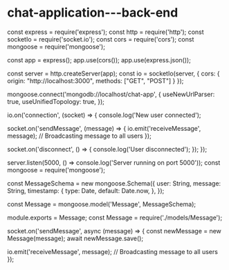 # chat-application---back-end
const express = require('express');
const http = require('http');
const socketIo = require('socket.io');
const cors = require('cors');
const mongoose = require('mongoose');

const app = express();
app.use(cors());
app.use(express.json());

const server = http.createServer(app);
const io = socketIo(server, {
  cors: {
    origin: "http://localhost:3000",
    methods: ["GET", "POST"]
  }
});

mongoose.connect('mongodb://localhost/chat-app', {
  useNewUrlParser: true,
  useUnifiedTopology: true,
});

io.on('connection', (socket) => {
  console.log('New user connected');
  
  socket.on('sendMessage', (message) => {
    io.emit('receiveMessage', message); // Broadcasting message to all users
  });

  socket.on('disconnect', () => {
    console.log('User disconnected');
  });
});

server.listen(5000, () => console.log('Server running on port 5000'));
const mongoose = require('mongoose');

const MessageSchema = new mongoose.Schema({
  user: String,
  message: String,
  timestamp: {
    type: Date,
    default: Date.now,
  },
});

const Message = mongoose.model('Message', MessageSchema);

module.exports = Message;
const Message = require('./models/Message');

socket.on('sendMessage', async (message) => {
  const newMessage = new Message(message);
  await newMessage.save();

  io.emit('receiveMessage', message); // Broadcasting message to all users
});
